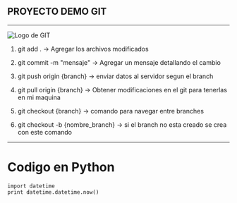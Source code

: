 
## **PROYECTO DEMO GIT** ##
------
![Logo de GIT](http://www.aha.io/assets/github.7433692cabbfa132f34adb034e7909fa.png)

 1. git add . -> Agregar los archivos modificados
 
 2. git commit -m "mensaje" -> Agregar un mensaje detallando el cambio
 
 3. git push origin {branch} -> enviar datos al servidor segun el branch
 
 4. git pull origin {branch} -> Obtener modificaciones en el git para tenerlas en mi maquina
 
 5. git checkout {branch} -> comando para navegar entre branches
 
 6. git checkout -b {nombre_branch} -> si el branch no esta creado se crea con este comando

------
# Codigo en Python

    import datetime
	print datetime.datetime.now()